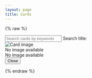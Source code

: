 ```yaml
---
layout: page
title: Cards
---
```


{% raw %}

<div id="app">
  <div class="search-wrapper">
    <input type="text" v-model="search" placeholder="Search cards by keywords"/>
    <label>Search title:</label>
  </div>
  <div class="card-wrapper">
    <div class="card" v-for="post in filteredList" @click="zoomIn(post)">
      <div v-if="post.img">
        <img :src="post.img" alt="Card image">
      </div>
      <div v-else>No image available</div>
    </div>
  </div>
  <div class="overlay" v-if="zoomedPost" @click.self="zoomOut()">
    <div class="zoomedCard">
      <div v-if="zoomedPost.img">
        <img :src="zoomedPost.img"/>
      </div>
      <div v-else>No image available</div>
      <button class="closeButton" @click="zoomOut()">Close</button>
    </div>
  </div>
</div>

{% endraw %}
